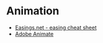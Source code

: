 # Animation

- [Easings.net - easing cheat sheet](https://easings.net/)
- [Adobe Animate](adobeanimate)